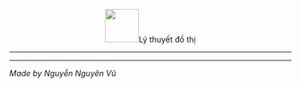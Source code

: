 <div style="text-align: center;"><img src="icon/output-onlinepngtools.ico" width ="60" heigh="60 ">Lý thuyết đồ thị</div>
<hr>

<hr>

*Made by Nguyễn Nguyên Vũ*
